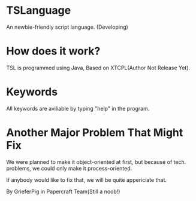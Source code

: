 # TSLanguage
An newbie-friendly script language. (Developing)

# How does it work?

TSL is programmed using Java, Based on XTCPL(Author Not Release Yet).

# Keywords

All keywords are aviliable by typing "help" in the program.

# Another Major Problem That Might Fix

We were planned to make it object-oriented at first, but because of tech. problems, we could only make it process-oriented.

If anybody would like to fix that, we will be quite appericiate that.


By GrieferPig in Papercraft Team(Still a noob!)

